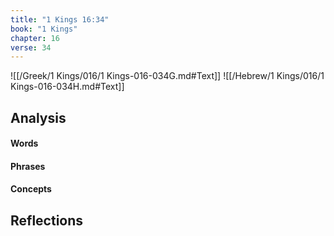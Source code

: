 ```yaml
---
title: "1 Kings 16:34"
book: "1 Kings"
chapter: 16
verse: 34
---
```

![[/Greek/1 Kings/016/1 Kings-016-034G.md#Text]]
![[/Hebrew/1 Kings/016/1 Kings-016-034H.md#Text]]

## Analysis

#### Words

#### Phrases

#### Concepts

## Reflections
